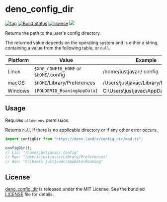 # deno_config_dir

[![tag](https://img.shields.io/github/release/justjavac/deno_config_dir)](https://github.com/justjavac/deno_config_dir/releases)
[![Build Status](https://github.com/justjavac/deno_config_dir/workflows/ci/badge.svg?branch=master)](https://github.com/justjavac/deno_config_dir/actions)
[![license](https://img.shields.io/github/license/justjavac/deno_config_dir)](https://github.com/justjavac/deno_config_dir/blob/master/LICENSE)
[![](https://img.shields.io/badge/deno-v1.3-green.svg)](https://github.com/denoland/deno)

Returns the path to the user's config directory.

The returned value depends on the operating system and is either a string,
containing a value from the following table, or `null`.

|Platform | Value                                 | Example                              |
| ------- | ------------------------------------- | ------------------------------------ |
| Linux   | `$XDG_CONFIG_HOME` or `$HOME`/.config | /home/justjavac/.config              |
| macOS   | `$HOME`/Library/Preferences           | /Users/justjavac/Library/Preferences |
| Windows | `{FOLDERID_RoamingAppData}`           | C:\Users\justjavac\AppData\Roaming   |

## Usage

Requires `allow-env` permission.

Returns `null` if there is no applicable directory or if any other error occurs.

```ts
import configDir from "https://deno.land/x/config_dir/mod.ts";

configDir();
// Lin: "/home/justjavac/.config"
// Mac: "/Users/justjavac/Library/Preferences"
// Win: "C:\Users\justjavac\AppData\Roaming"
```

## License

[deno_config_dir](https://github.com/justjavac/deno_config_dir) is released under the MIT License. See the bundled [LICENSE](./LICENSE) file for details.
